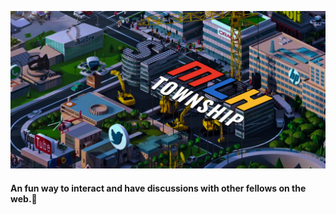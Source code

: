 ![MLH Township Banner](branding/banner.png)
#### An fun way to interact and have discussions with other fellows on the web.:tada:
